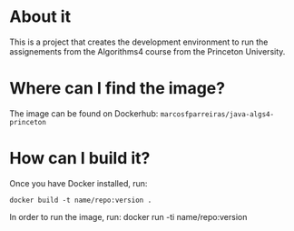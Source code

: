 # About it
This is a project that creates the development environment to run the assignements from the Algorithms4 course from the Princeton University.

# Where can I find the image?
The image can be found on Dockerhub: `marcosfparreiras/java-algs4-princeton`

# How can I build it?
Once you have Docker installed, run:
```
docker build -t name/repo:version .
```
In order to run the image, run:
docker run -ti name/repo:version
```

